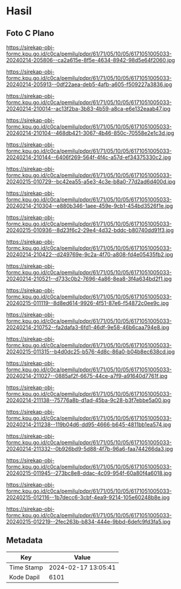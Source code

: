 # Hasil

## Foto C Plano

https://sirekap-obj-formc.kpu.go.id/c0ca/pemilu/pdpr/61/71/05/10/05/6171051005033-20240214-205806--ca2a615e-8f5e-4634-8942-98d5e64f2060.jpg

https://sirekap-obj-formc.kpu.go.id/c0ca/pemilu/pdpr/61/71/05/10/05/6171051005033-20240214-205913--0df22aea-deb5-4afb-a605-f509227a3836.jpg

https://sirekap-obj-formc.kpu.go.id/c0ca/pemilu/pdpr/61/71/05/10/05/6171051005033-20240214-210014--ac13f2ba-3b83-4b59-a8ca-e6e132eaab47.jpg

https://sirekap-obj-formc.kpu.go.id/c0ca/pemilu/pdpr/61/71/05/10/05/6171051005033-20240214-210104--468db421-3067-4b46-850c-70558e2e1c3d.jpg

https://sirekap-obj-formc.kpu.go.id/c0ca/pemilu/pdpr/61/71/05/10/05/6171051005033-20240214-210144--6406f269-564f-4f4c-a57d-ef34375330c2.jpg

https://sirekap-obj-formc.kpu.go.id/c0ca/pemilu/pdpr/61/71/05/10/05/6171051005033-20240215-010729--bc42ea55-a5e3-4c3e-b8a0-77d2ad6d400d.jpg

https://sirekap-obj-formc.kpu.go.id/c0ca/pemilu/pdpr/61/71/05/10/05/6171051005033-20240214-210304--e880b346-1aee-459e-9cb1-454bd3526f1e.jpg

https://sirekap-obj-formc.kpu.go.id/c0ca/pemilu/pdpr/61/71/05/10/05/6171051005033-20240215-010936--8d23f6c2-29e4-4d32-bddc-b80740dd91f3.jpg

https://sirekap-obj-formc.kpu.go.id/c0ca/pemilu/pdpr/61/71/05/10/05/6171051005033-20240214-210422--d249769e-9c2a-4f70-a808-fd4e05435fb2.jpg

https://sirekap-obj-formc.kpu.go.id/c0ca/pemilu/pdpr/61/71/05/10/05/6171051005033-20240214-210521--d733c0b2-7696-4a86-8ea8-3f4a634bd2f1.jpg

https://sirekap-obj-formc.kpu.go.id/c0ca/pemilu/pdpr/61/71/05/10/05/6171051005033-20240215-011119--8d8ed614-9926-4f51-87e6-f54872c0ee9c.jpg

https://sirekap-obj-formc.kpu.go.id/c0ca/pemilu/pdpr/61/71/05/10/05/6171051005033-20240214-210752--fa2dafa3-6fd1-46df-9e58-46b6caa794e8.jpg

https://sirekap-obj-formc.kpu.go.id/c0ca/pemilu/pdpr/61/71/05/10/05/6171051005033-20240215-011315--b4d0dc25-b576-4d8c-86a0-b04b8ec638cd.jpg

https://sirekap-obj-formc.kpu.go.id/c0ca/pemilu/pdpr/61/71/05/10/05/6171051005033-20240214-211027--0885af2f-6675-44ce-a7f9-a91640d7761f.jpg

https://sirekap-obj-formc.kpu.go.id/c0ca/pemilu/pdpr/61/71/05/10/05/6171051005033-20240214-211138--75776a8b-d1ad-45ba-9c28-b3f7ebbe5a00.jpg

https://sirekap-obj-formc.kpu.go.id/c0ca/pemilu/pdpr/61/71/05/10/05/6171051005033-20240214-211238--119b04d6-dd95-4666-b645-4811bb1ea574.jpg

https://sirekap-obj-formc.kpu.go.id/c0ca/pemilu/pdpr/61/71/05/10/05/6171051005033-20240214-211332--0b926bd9-5d88-4f7b-96a6-faa744266da3.jpg

https://sirekap-obj-formc.kpu.go.id/c0ca/pemilu/pdpr/61/71/05/10/05/6171051005033-20240215-011945--273bc8e8-ddac-4c09-954f-60a80f4a6018.jpg

https://sirekap-obj-formc.kpu.go.id/c0ca/pemilu/pdpr/61/71/05/10/05/6171051005033-20240215-012116--1b7decc6-3cbf-4ea9-9214-105e60248b8e.jpg

https://sirekap-obj-formc.kpu.go.id/c0ca/pemilu/pdpr/61/71/05/10/05/6171051005033-20240215-012219--2fec263b-b834-444e-9bbd-6defc9fd3fa5.jpg


## Metadata

| Key        | Value               |
| ---------- | ------------------- |
| Time Stamp | 2024-02-17 13:05:41 |
| Kode Dapil | 6101                |



